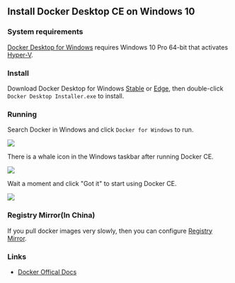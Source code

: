 ## Install Docker Desktop CE on Windows 10

### System requirements

[Docker Desktop for Windows](https://docs.docker.com/docker-for-windows/install/) requires Windows 10 Pro 64-bit that activates [Hyper-V](https://docs.microsoft.com/en-us/virtualization/hyper-v-on-windows/about/).

### Install

Download Docker Desktop for Windows [Stable](https://download.docker.com/win/stable/Docker%20Desktop%20Installer.exe) or [Edge](https://download.docker.com/win/edge/Docker%20Desktop%20Installer.exe), then double-click `Docker Desktop Installer.exe` to install.

### Running

Search Docker in Windows and click `Docker for Windows` to run.

![](_images/install-win-docker-app-search.png)

There is a whale icon in the Windows taskbar after running Docker CE.

![](_images/install-win-taskbar-circle.png)

Wait a moment and click "Got it" to start using Docker CE.

![](_images/install-win-success-popup-cloud.png)

### Registry Mirror(In China)

If you pull docker images very slowly, then you can configure [Registry Mirror](mirror.md).

### Links

* [Docker Offical Docs](https://docs.docker.com/docker-for-windows/install/)
